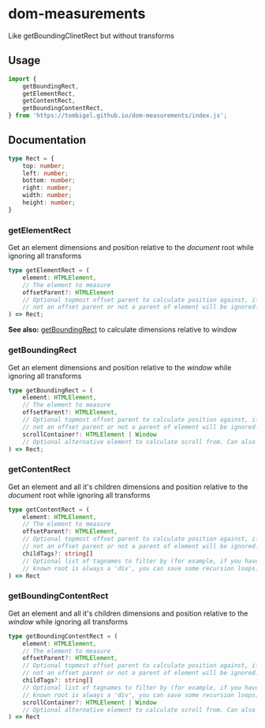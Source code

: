 # dom-measurements

Like getBoundingClinetRect but without transforms

## Usage

```javascript
import { 
    getBoundingRect, 
    getElementRect, 
    getContentRect, 
    getBoundingContentRect,
} from 'https://tombigel.github.io/dom-measurements/index.js';
```

## Documentation

```typescript
type Rect = {
    top: number;
    left: number;
    bottom: number;
    right: number;
    width: number;
    height: number;
}
```

### getElementRect

Get an element dimensions and position relative to the *document* root while ignoring all transforms  

```typescript
type getElementRect = (
    element: HTMLElement, 
    // The element to measure 
    offsetParent?: HTMLElement 
    // Optional topmost offset parent to calculate position against, if passed an element which is 
    // not an offset parent or not a parent of element will be ignored.  
) => Rect;
```

**See also:** [getBoundingRect](#getBoundingRect) to calculate dimensions relative to window

### getBoundingRect

Get an element dimensions and position relative to the *window* while ignoring all transforms

```typescript
type getBoundingRect = (
    element: HTMLElement, 
    // The element to measure  
    offsetParent?: HTMLElement, 
    // Optional topmost offset parent to calculate position against, if passed an element which is 
    // not an offset parent or not a parent of element will be ignored.  
    scrollContainer?: HTMLElement | Window 
    // Optional alternative element to calculate scroll from. Can also be used to mock window  
) => Rect;
```

### getContentRect

Get an element and all it's children dimensions and position relative to the *document* root while ignoring all transforms

```typescript
type getContentRect = (
    element: HTMLElement, 
    // The element to measure 
    offsetParent?: HTMLElement, 
    // Optional topmost offset parent to calculate position against, if passed an element which is 
    // not an offset parent or not a parent of element will be ignored.  
    childTags?: string[] 
    // Optional list of tagnames to filter by (for example, if you have components that their 
    // known root is always a 'div', you can save some recursion loops)
) => Rect
```

### getBoundingContentRect

Get an element and all it's children dimensions and position relative to the *window* while ignoring all transforms

```typescript
type getBoundingContentRect = (
    element: HTMLElement, 
    // The element to measure  
    offsetParent?: HTMLElement, 
    // Optional topmost offset parent to calculate position against, if passed an element which is 
    // not an offset parent or not a parent of element will be ignored.  ignored.  
    childTags?: string[] 
    // Optional list of tagnames to filter by (for example, if you have components that their 
    // known root is always a 'div', you can save some recursion loops)
    scrollContainer?: HTMLElement | Window 
    // Optional alternative element to calculate scroll from. Can also be used to mock window  
) => Rect
```
